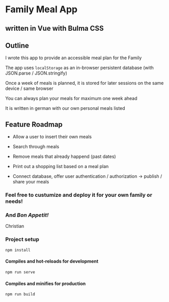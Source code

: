 # Family Meal App

## written in Vue with Bulma CSS

## Outline

I wrote this app to provide an accessible meal plan for the Family

The app uses `localStorage` as an in-browser persistent database (with JSON.parse / JSON.stringify)

Once a week of meals is planned, it is stored for later sessions on the same device / same browser

You can always plan your meals for maximum one week ahead

It is written in german with our own personal meals listed

## Feature Roadmap

- Allow a user to insert their own meals

- Search through meals

- Remove meals that already happend (past dates)

- Print out a shopping list based on a meal plan

- Connect database, offer user authentication / authorization -> publish / share your meals

### Feel free to custumize and deploy it for your own family or needs!

### And _Bon Appetit!_

Christian

### Project setup

```
npm install
```

#### Compiles and hot-reloads for development

```
npm run serve
```

#### Compiles and minifies for production

```
npm run build
```
